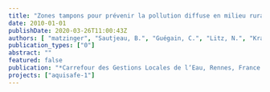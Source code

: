 ```yaml
---
title: "Zones tampons pour prévenir la pollution diffuse en milieu rural et semi-rural – présentation du projet “Aquisafe“."
date: 2010-01-01
publishDate: 2020-03-26T11:00:43Z
authors: [ "matzinger", "Sautjeau, B.", "Guégain, C.", "Litz, N.", "Krause, B.", "Tedesco, L. P.", "Julich, S.", "Bugey, A.", "Périllon, C.", "Orlikowski, D.", "Schroeder, K." ]
publication_types: ["0"]
abstract: ""
featured: false
publication: "*Carrefour des Gestions Locales de l‘Eau, Rennes, France. 27 Januar 2010*"
projects: ["aquisafe-1"]
---
```


